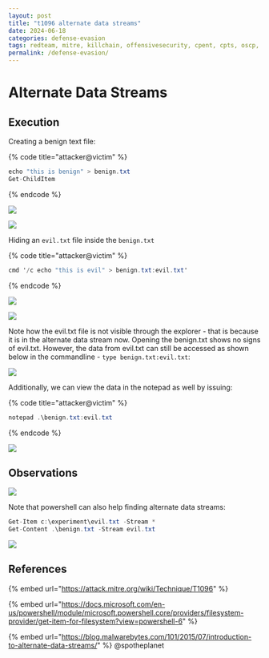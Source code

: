 ```yaml
---
layout: post
title: "t1096 alternate data streams"
date: 2024-06-18
categories: defense-evasion
tags: redteam, mitre, killchain, offensivesecurity, cpent, cpts, oscp, exploit
permalink: /defense-evasion/
---
```


# Alternate Data Streams

## Execution

Creating a benign text file:

{% code title="attacker@victim" %}
```csharp
echo "this is benign" > benign.txt
Get-ChildItem
```
{% endcode %}

![](../../.gitbook/assets/ads-benign.png)

![](broken-reference)

Hiding an `evil.txt` file inside the `benign.txt`

{% code title="attacker@victim" %}
```csharp
cmd '/c echo "this is evil" > benign.txt:evil.txt'
```
{% endcode %}

![](../../.gitbook/assets/ads-evil.png)

![](broken-reference)

Note how the evil.txt file is not visible through the explorer - that is because it is in the alternate data stream now. Opening the benign.txt shows no signs of evil.txt. However, the data from evil.txt can still be accessed as shown below in the commandline - `type benign.txt:evil.txt`:

![](../../.gitbook/assets/ads-evil-2.png)

Additionally, we can view the data in the notepad as well by issuing:

{% code title="attacker@victim" %}
```csharp
notepad .\benign.txt:evil.txt
```
{% endcode %}

![](../../.gitbook/assets/ads-evil3.png)

## Observations

![](../../.gitbook/assets/ads-commandline.png)

Note that powershell can also help finding alternate data streams:

```csharp
Get-Item c:\experiment\evil.txt -Stream *
Get-Content .\benign.txt -Stream evil.txt
```

![](../../.gitbook/assets/ads-powershell.png)

## References

{% embed url="https://attack.mitre.org/wiki/Technique/T1096" %}

{% embed url="https://docs.microsoft.com/en-us/powershell/module/microsoft.powershell.core/providers/filesystem-provider/get-item-for-filesystem?view=powershell-6" %}

{% embed url="https://blog.malwarebytes.com/101/2015/07/introduction-to-alternate-data-streams/" %}
@spotheplanet
